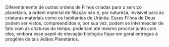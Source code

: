 ﻿Diferentemente de outras ordens de Filhos criadas para o serviço planetário, a ordem material de filiação não é, por natureza, invisível para as criaturas materiais como os habitantes de Urântia. Esses Filhos de Deus podem ser vistos, compreendidos e, por sua vez, podem se intermesclar de fato com as criaturas do tempo; poderiam até mesmo procriar junto com eles, embora esse papel de elevação biológica fique em geral entregue à progênie de tais Adãos Planetários.